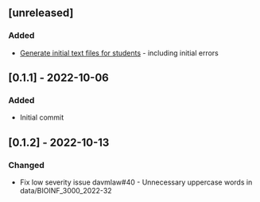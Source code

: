 ## [unreleased]

### Added

- [Generate initial text files for students](https://github.com/davmlaw/assignment_5_adelaide_uni_bioinfo/issues/1) - including initial errors

## [0.1.1] - 2022-10-06

### Added

- Initial commit

## [0.1.2] - 2022-10-13

### Changed

- Fix low severity issue davmlaw#40 - Unnecessary uppercase words in data/BIOINF_3000_2022-32
